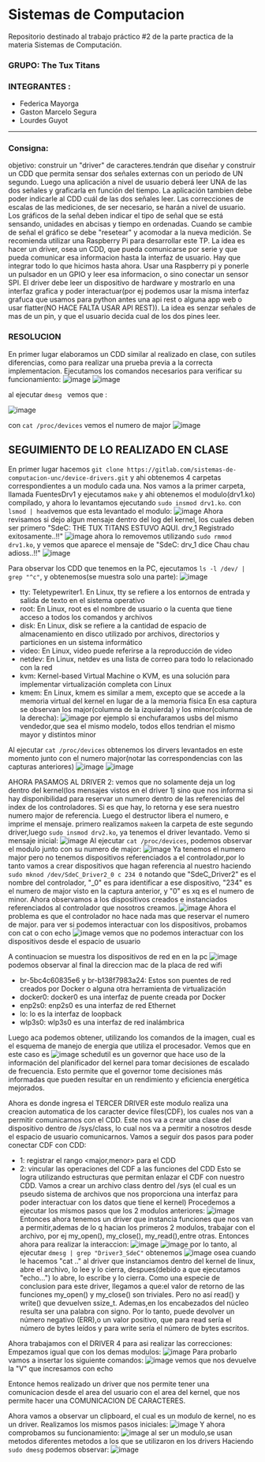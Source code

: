 # Sistemas de Computacion
Repositorio destinado al trabajo práctico #2 de la parte practica de la materia Sistemas de Computación.  
### GRUPO: The Tux Titans
### INTEGRANTES : 
- Federica Mayorga
- Gaston Marcelo Segura
- Lourdes Guyot

---
### Consigna:
objetivo: construir un "driver" de caracteres.tendrán que diseñar y construir un CDD que permita sensar dos señales externas con un periodo de UN segundo. Luego una aplicación a nivel de usuario deberá leer UNA de las dos señales y graficarla en función del tiempo. La aplicación tambien debe poder indicarle al CDD cuál de las dos señales leer. Las correcciones de escalas de las mediciones, de ser necesario, se harán a nivel de usuario. Los gráficos de la señal deben indicar el tipo de señal que se
está sensando, unidades en abcisas y tiempo en ordenadas. Cuando se cambie de señal el gráfico se debe "resetear" y acomodar a la nueva medición.
Se recomienda utilizar una Raspberry Pi para desarrollar este TP.
La idea es hacer un driver, osea un CDD, que pueda comunicarse por serie y que pueda comunicar esa informacion hasta la interfaz de usuario. Hay que integrar todo lo que hicimos hasta ahora. Usar una Raspberry pi  y ponerle un pulsador en un GPIO y leer esa informacion, o sino conectar un sensor SPI. El driver debe leer un dispositivo de hardware y mostrarlo en una interfaz grafica y poder interactuar(por ej podemos usar la misma interfaz grafuca que usamos para python antes una api rest o alguna app web o usar flatter(NO HACE FALTA USAR API REST)). La idea es senzar señales de mas de un pin, y que el usuario decida cual de los dos pines leer.

### RESOLUCION
En primer lugar elaboramos un CDD similar al realizado en clase, con sutiles diferencias, como para realizar una prueba previa a la correcta implementacion. Ejecutamos los comandos necesarios para verificar su funcionamiento:
![image](https://github.com/gastonsegura2908/SistDeCompTP5/assets/54334534/fdeff13b-6e86-4a6c-baf9-72b1f0b3b01c)
![image](https://github.com/gastonsegura2908/SistDeCompTP5/assets/54334534/b8070bb9-54da-4896-b94e-1e0f66c5917e)

al ejecutar `dmesg ` vemos que :

![image](https://github.com/gastonsegura2908/SistDeCompTP5/assets/54334534/6676f875-099b-4787-b7f5-ccaaa01aa42b)

con `cat /proc/devices` vemos el numero de major
![image](https://github.com/gastonsegura2908/SistDeCompTP5/assets/54334534/dbea1aa0-c65e-4198-a405-662f35107314)



## SEGUIMIENTO DE LO REALIZADO EN CLASE

En primer lugar hacemos  `git clone https://gitlab.com/sistemas-de-computacion-unc/device-drivers.git` y ahi obtenemos 4 carpetas correspondientes a un modulo cada una. Nos vamos a la primer carpeta, llamada FuentesDrv1 y ejecutamos `make` y ahi obtenemos el modulo(drv1.ko) compilado, y ahora lo levantamos ejecutando `sudo insmod drv1.ko`. con `lsmod | head`vemos que esta levantado el modulo:
![image](https://github.com/gastonsegura2908/SistDeCompTP5/assets/54334534/4aa0efe4-4e30-4178-b01e-5b820eeb5b7a)
Ahora revisamos si dejo algun mensaje dentro del log del kernel, los cuales deben ser primero "SdeC: THE TUX TITANS ESTUVO AQUI. drv_1 Registrado exitosamente..!!"
![image](https://github.com/gastonsegura2908/SistDeCompTP5/assets/54334534/9c81871c-1ae2-451c-afab-3994a53f65b9)
ahora lo removemos utilizando `sudo rmmod drv1.ko`, y vemos que aparece el mensaje de "SdeC: drv_1 dice Chau chau adioss..!!"
![image](https://github.com/gastonsegura2908/SistDeCompTP5/assets/54334534/83425d45-7a67-4954-b376-1e31369d5cb4)


Para observar los CDD que tenemos en la PC, ejecutamos `ls -l /dev/ | grep "^c"`, y obtenemos(se muestra solo una parte):
![image](https://github.com/gastonsegura2908/SistDeCompTP5/assets/54334534/bb336c18-4e1b-430f-94a5-1352623b0d3d)
- tty: Teletypewriter1. En Linux, tty se refiere a los entornos de entrada y salida de texto en el sistema operativo
- root: En Linux, root es el nombre de usuario o la cuenta que tiene acceso a todos los comandos y archivos
- disk: En Linux, disk se refiere a la cantidad de espacio de almacenamiento en disco utilizado por archivos, directorios y particiones en un sistema informático
- video: En Linux, video puede referirse a la reproducción de video
- netdev: En Linux, netdev es una lista de correo para todo lo relacionado con la red
- kvm: Kernel-based Virtual Machine o KVM, es una solución para implementar virtualización completa con Linux
- kmem: En Linux, kmem es similar a mem, excepto que se accede a la memoria virtual del kernel en lugar de a la memoria física
En esa captura se observan los major(columna de la izquierda) y los minor(columna de la derecha):
![image](https://github.com/gastonsegura2908/SistDeCompTP5/assets/54334534/9f81e1be-208e-4fdc-aa61-f325eca666cd)
por ejemplo si enchufaramos usbs del mismo vendedor,que sea el mismo modelo, todos ellos tendrian el mismo mayor y distintos minor


Al ejecutar `cat /proc/devices` obtenemos los dirvers levantados en este momento junto con el numero major(notar las correspondencias con las capturas anteriores)
![image](https://github.com/gastonsegura2908/SistDeCompTP5/assets/54334534/98495243-8f43-4889-b154-7683ce54a25e)
![image](https://github.com/gastonsegura2908/SistDeCompTP5/assets/54334534/9db4c17f-ae21-40ca-a360-290aa2d41041)

AHORA PASAMOS AL DRIVER 2:
vemos que no solamente deja un log dentro del kernel(los mensajes vistos en el driver 1) sino que nos informa si hay disponibilidad para reservar un numero dentro de las referencias del index de los controladores. Si es que hay, lo retorna y ese sera nuestro numero major de referencia. Luego el destructor libera el numero, e imprime el mensaje.
primero realizamos `make`en la carpeta de este segundo driver,luego `sudo insmod drv2.ko`, ya tenemos el driver levantado. Vemo si mensaje inicial:
![image](https://github.com/gastonsegura2908/SistDeCompTP5/assets/54334534/194bf5ba-cfcb-454f-940b-269a607a8cf2)
Al ejecutar `cat /proc/devices`, podemos observar el modulo junto con su numero de major:
![image](https://github.com/gastonsegura2908/SistDeCompTP5/assets/54334534/f3b7120d-ea3a-43d9-bf9c-6db57c0e7944)
Ya tenemos el numero major pero no tenemos dispositivos referenciados a el controlador,por lo tanto vamos a crear dispositivos que hagan referencia al nuestro haciendo `sudo mknod /dev/SdeC_Driver2_0 c 234 0` notando que "SdeC_Driver2" es el nombre del controlador, "_0" es para identificar a ese dispositivo, "234" es el numero de major visto en la captura anterior, y "0" es xq es el numero de minor. 
Ahora observamos a los dispositivos creados e instanciados referenciados al controlador que nosotros creamos.
![image](https://github.com/gastonsegura2908/SistDeCompTP5/assets/54334534/fafc0829-3521-4bba-83c9-a772348f2e6e)
Ahora el problema es que el controlador no hace nada mas que reservar el numero de major.
para ver si podemos interactuar con los dispositivos, probamos con cat o con echo
![image](https://github.com/gastonsegura2908/SistDeCompTP5/assets/54334534/74c277bb-5e91-408a-90b2-6ec5a5bfaac9)
vemos que no podemos interactuar con los dispositivos desde el espacio de usuario


A continuacion se muestra los dispositivos de red en en la pc
![image](https://github.com/gastonsegura2908/SistDeCompTP5/assets/54334534/495747bc-57f4-4c2a-a22a-4f84f123240c)
podemos observar al final la direccion mac de la placa de red wifi
- br-5bc4c60835e6 y br-b138f7983a24: Estos son puentes de red creados por Docker o alguna otra herramienta de virtualización
- docker0: docker0 es una interfaz de puente creada por Docker
- enp2s0: enp2s0 es una interfaz de red Ethernet
- lo: lo es la interfaz de loopback
- wlp3s0: wlp3s0 es una interfaz de red inalámbrica

Luego aca podemos obtener, utilizando los comandos de la imagen, cual es el esquema de manejo de energia que utiliza el procesador. Vemos que en este caso es
![image](https://github.com/gastonsegura2908/SistDeCompTP5/assets/54334534/6ed27c70-ab8c-4e0d-a0fa-7504f8779a10)
schedutil es un governor que hace uso de la información del planificador del kernel para tomar decisiones de escalado de frecuencia. Esto permite que el governor tome decisiones más informadas que pueden resultar en un rendimiento y eficiencia energética mejorados.

Ahora es donde ingresa el TERCER DRIVER
este modulo realiza una creacion automatica de los caracter device files(CDF), los cuales nos van a permitir comunicarnos con el CDD. Este nos va a crear una clase del dispositivo dentro de /sys/class, lo cual nos va a permitir a nosotros desde el espacio de usuario comunicarnos. 
Vamos a seguir dos pasos para poder conectar CDF con CDD:
- 1: registrar el rango <major,menor> para el CDD
- 2: vincular las operaciones del CDF a las funciones del CDD
  Esto se logra utilizando estructuras que permitan enlazar el CDF con nuestro CDD. Vamos a crear un archivo class dentro del /sys (el cual es un pseudo sistema de archivos que nos proporciona una interfaz para poder interactuar con los datos que tiene el kernel)
Procedemos a ejecutar los mismos pasos que los 2 modulos anteriores:
![image](https://github.com/gastonsegura2908/SistDeCompTP5/assets/54334534/ea0e2780-ef59-40be-a55c-0f41d6d75751)
Entonces ahora tenemos un driver que instancia funciones que nos van a permitir,ademas de lo q hacian los primeros 2 modulos, trabajar con el archivo, por ej my_open(), my_close(), my_read(),entre otras.
Entonces ahora para realizar la interaccion:
![image](https://github.com/gastonsegura2908/SistDeCompTP5/assets/54334534/94387585-5bbb-4c98-9d6d-b5cf809a6d88)
![image](https://github.com/gastonsegura2908/SistDeCompTP5/assets/54334534/acf0c6f2-71db-48ee-ae4b-d3229c38cd8f)
por lo tanto, al ejecutar `dmesg | grep "Driver3_SdeC"` obtenemos
![image](https://github.com/gastonsegura2908/SistDeCompTP5/assets/54334534/864feb64-a828-4130-84b2-ea8a9e573f78)
osea cuando le hacemos "cat .." al driver que instanciamos dentro del kernel de linux, abre el archivo, lo lee y lo cierra, despues(debido a que ejecutamos "echo...") lo abre, lo escribe y lo cierra.
Como una especie de conclusion para este driver, llegamos a que:el valor de retorno de las funciones my_open() y my_close() son triviales. Pero no así read() y write() que devuelven ssize_t. Ademas,en los encabezados del núcleo resulta ser una palabra con signo. Por lo tanto, puede devolver un número negativo (ERR),o un valor positivo, que para read sería el número de bytes leídos y para write sería el número de bytes escritos.

Ahora trabajamos con el DRIVER 4 para asi realizar las correcciones:
Empezamos igual que con los demas modulos:
![image](https://github.com/gastonsegura2908/SistDeCompTP5/assets/54334534/bd032206-1dde-4563-b704-43435c10784c)
Para probarlo vamos a insertar los siguiente comandos:
![image](https://github.com/gastonsegura2908/SistDeCompTP5/assets/54334534/1abd3e60-6700-4746-9edb-67dbd99c5a53)
vemos que nos devuelve la "V" que incresamos con echo

Entonce hemos realizado un driver que nos permite tener una comunicacion desde el area del usuario con el area del kernel, que nos permite hacer una COMUNICACION DE CARACTERES.

Ahora vamos a observar un clipboard, el cual es un modulo de kernel, no es un driver. Realizamos los mismos pasos iniciales:
![image](https://github.com/gastonsegura2908/SistDeCompTP5/assets/54334534/7904a664-3bae-4424-b9d4-1c6624fda602)
Y ahora comprobamos su funcionamiento:
![image](https://github.com/gastonsegura2908/SistDeCompTP5/assets/54334534/93815ee0-5248-41a1-8d80-db0e2da85211)
al ser un modulo,se usan metodos diferentes metodos a los que se utilizaron en los drivers
Haciendo ` sudo dmesg` podemos observar:
![image](https://github.com/gastonsegura2908/SistDeCompTP5/assets/54334534/5a67e80c-53a0-4ed0-93ea-052918c07cbf)
